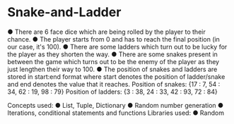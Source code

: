 # Snake-and-Ladder
● There are 6 face dice which are being rolled by the player to their
chance.
● The player starts from 0 and has to reach the final position (in our case,
it's 100).
● There are some ladders which turn out to be lucky for the player as
they shorten the way.
● There are some snakes present in between the game which turns out
to be the enemy of the player as they just lengthen their way to 100.
● The position of snakes and ladders are stored in start:end format
where start denotes the position of ladder/snake and end denotes the
value that it reaches.
Position of snakes: {17 : 7, 54 : 34, 62 : 19, 98 : 79}
Position of ladders: {3 : 38, 24 : 33, 42 : 93, 72 : 84}



Concepts used:
● List, Tuple, Dictionary
● Random number generation
● Iterations, conditional statements and functions
Libraries used:
● Random
